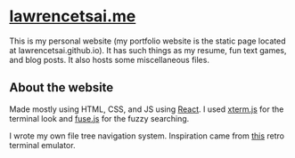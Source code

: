 # [lawrencetsai.me](https://lawrencetsai.me)
This is my personal website (my portfolio website is the static page located at lawrencetsai.github.io). It has such things as my resume, fun text games, and blog posts. It also hosts some miscellaneous files.

## About the website
Made mostly using HTML, CSS, and JS using [React](https://reactjs.org/). I used [xterm.js](https://xtermjs.org/) for the terminal look and [fuse.js](https://fusejs.io/) for the fuzzy searching.

I wrote my own file tree navigation system. Inspiration came from [this](https://github.com/Swordfish90/cool-retro-term) retro terminal emulator.
